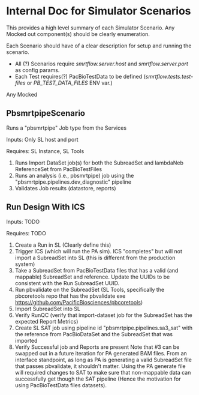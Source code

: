 # Internal Doc for Simulator Scenarios

This provides a high level summary of each Simulator Scenario. Any Mocked out component(s) should be clearly enumeration. 

Each Scenario should have of a clear description for setup and running the scenario.

- All (?) Scenarios require *smrtflow.server.host* and *smrtflow.server.port* as config params.
- Each Test requires(?) PacBioTestData to be defined (*smrtflow.tests.test-files* or *PB_TEST_DATA_FILES* ENV var.)

Any Mocked


## PbsmrtpipeScenario

Runs a "pbsmrtpipe" Job type from the Services

Inputs: Only SL host and port 

Requires: SL Instance, SL Tools

1. Runs Import DataSet job(s) for both the SubreadSet and lambdaNeb ReferenceSet from PacBioTestFiles
2. Runs an analysis (i.e., pbsmrtpipe) job using the "pbsmrtpipe.pipelines.dev_diagnostic" pipeline
3. Validates Job results (datastore, reports)


## Run Design With ICS

Inputs: TODO

Requires: TODO

1. Create a Run in SL (Clearly define this)
2. Trigger ICS (which will run the PA sim). ICS "completes" but will not import a SubreadSet into SL (this is different from the production system)
3. Take a SubreadSet from PacBioTestData files that has a valid (and mappable) SubreadSet and reference. Update the UUIDs to be consistent with the Run SubreadSet UUID.
4. Run pbvalidate on the SubreadSet (SL Tools, specifically the pbcoretools repo that has the pbvalidate exe https://github.com/PacificBiosciences/pbcoretools) 
5. Import SubreadSet into SL 
6. Verify RunQC (verify that import-dataset job for the SubreadSet has the expected Report Metrics)
7. Create SL SAT job using pipeline id "pbsmrtpipe.pipelines.sa3_sat" with the reference from PacBioDataSet and the SubreadSet that was imported
8. Verify Successful job and Reports are present
Note that #3 can be swapped out in a future iteration for PA generated BAM files. From an interface standpoint, as long as PA is generating a valid SubreadSet file that passes pbvalidate, it shouldn't matter. Using the PA generate file will required changes to SAT to make sure that non-mappable data can successfully get though the SAT pipeline (Hence the motivation for using PacBioTestData files datasets).

